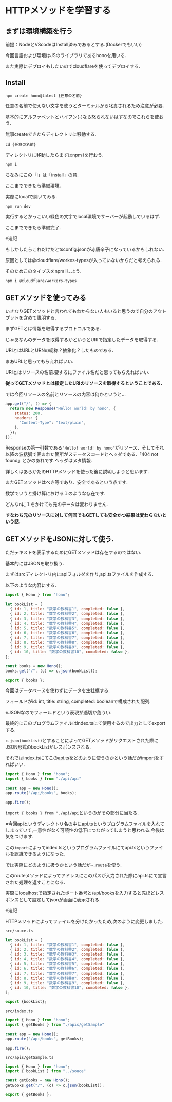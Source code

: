 # HTTPメソッドを学習する
## まずは環境構築を行う
前提：NodeとVScodeはInstall済みであるとする.(Dockerでもいい)

今回言語および環境はJSのライブラリであるhonoを用いる.

また実際にデプロイもしたいのでcloudflareを使ってデプロイする.

## Install
```
npm create hono@latest {任意の名前}
```
任意の名前で使えない文字を使うとターミナルから叱責されるため注意が必要.

基本的にアルファベットとハイフン(-)なら怒られないはずなのでこれらを使おう.

無事createできたらディレクトリに移動する.
```
cd {任意の名前}
```
ディレクトリに移動したらまずはnpm iを行おう.
```
npm i
```
ちなみにこの「i」は「install」の意.

ここまでできたら準備環境.

実際にlocalで開いてみる.

```
npm run dev
```
実行するとかっこいい緑色の文字でlocal環境でサーバーが起動しているはず.

ここまでできたら準備完了.

※追記

もしかしたらこれだけだとtsconfig.jsonが赤唐辛子になっているかもしれない.

原因としては@cloudflare/workes-typesが入っていないからだと考えられる.

そのためこのタイプスをnpm iしよう.

```
npm i @cloudflare/workers-types
```

## GETメソッドを使ってみる
いきなりGETメソッドと言われてもわからない人もいると思うので自分のアウトプットを含めて説明する.

まずGETとは情報を取得するプロトコルである.

じゃあなんのデータを取得するかというとURIで指定したデータを取得する.

URIとはURLとURNの総称？抽象化？したものである.

まあURLと思ってもらえればいい.

URIとはリソースの名前.要するにファイル名だと思ってもらえればいい.

**従ってGETメソッドとは指定したURIのリソースを取得するということである.**

では今回リソースの名前とリソースの内容は何かというと...

```JavaScript
app.get("/", () => {
  return new Response("Hello! world! by hono", {
    status: 200,
    headers: {
      "Content-Type": "text/plain",
    },
  });
});
```
Responseの第一引数である`"Hello! world! by hono"`がリソース、そしてそれ以降の波括弧で囲まれた箇所がステータスコードとヘッダである.「404 not found」とかのあれです.ヘッダはメタ情報.

詳しくはあらかたのHTTPメソッドを使った後に説明しようと思います.

またGETメソッドはべき等であり、安全であるという点です.

数学でいうと掛け算における１のような存在です.

どんなnに１をかけても元のデータは変わりません.

**すなわち元のリソースに対して何回でもGETしても安全かつ結果は変わらないという話.**

## GETメソッドをJSONに対して使う.

ただテキストを表示するためにGETメソッドは存在するのではない.

基本的にはJSONを取り扱う.

まずはsrcディレクトリ内にapiフォルダを作り,api.tsファイルを作成する.

以下のような内容にする.

```JavaScript
import { Hono } from "hono";

let bookList = [
  { id: 1, title: "数学の教科書1", completed: false },
  { id: 2, title: "数学の教科書2", completed: false },
  { id: 3, title: "数学の教科書3", completed: false },
  { id: 4, title: "数学の教科書4", completed: false },
  { id: 5, title: "数学の教科書5", completed: false },
  { id: 6, title: "数学の教科書6", completed: false },
  { id: 7, title: "数学の教科書7", completed: false },
  { id: 8, title: "数学の教科書8", completed: false },
  { id: 9, title: "数学の教科書9", completed: false },
  { id: 10, title: "数学の教科書10", completed: false },
];

const books = new Hono();
books.get("/", (c) => c.json(bookList));

export { books };
```

今回はデータベースを使わずにデータを生牡蠣する.

フィールドがid: int, title: string, completed: booleanで構成された配列.

※JSONなのでフィールドという表現が適切か危うい.

最終的にこのプログラムファイルはindex.tsにて使用するので出力としてexportする.

`c.json(bookList)`とすることによってGETメソッドがリクエストされた際にJSON形式のbookListがレスポンスされる.

それではindex.tsにてこのapi.tsをどのように使うのかという話だがimportをすればいい.

```JavaScript
import { Hono } from "hono";
import { books } from "./api/api"

const app = new Hono();
app.route("/api/books", books);

app.fire();
```

`import { books } from "./api/api`というのがその部分に当たる.

※今回apiというディレクトリ名の中にapi.tsというプログラムファイルを入れてしまっていて,一意性がなく可読性の低下につながってしまうと思われる.今後は気をつけます.

この`import`によってindex.tsというプログラムファイルにてapi.tsというファイルを認識できるようになった.

では実際にどのように扱うかという話だが`~.route`を使う.

このrouteメソッドによってアドレスにこのパスが入力された際にapi.tsにて宣言された処理を返すことになる.

実際にlocalhostで指定されたポート番号と/api/booksを入力すると先ほどレスポンスとして設定してjsonが画面に表示される.

※追記

HTTPメソッドによってファイルを分けたかったため,次のように変更しました.

`src/souce.ts`
```JavaScript
let bookList = [
  { id: 1, title: "数学の教科書1", completed: false },
  { id: 2, title: "数学の教科書2", completed: false },
  { id: 3, title: "数学の教科書3", completed: false },
  { id: 4, title: "数学の教科書4", completed: false },
  { id: 5, title: "数学の教科書5", completed: false },
  { id: 6, title: "数学の教科書6", completed: false },
  { id: 7, title: "数学の教科書7", completed: false },
  { id: 8, title: "数学の教科書8", completed: false },
  { id: 9, title: "数学の教科書9", completed: false },
  { id: 10, title: "数学の教科書10", completed: false },
];

export {bookList};
```

`src/index.ts`
```JavaScript
import { Hono } from "hono";
import { getBooks } from "./apis/getSample"

const app = new Hono();
app.route("/api/books", getBooks);

app.fire();
```

`src/apis/getSample.ts`
```JavaScript
import { Hono } from "hono";
import { bookList } from "../souce"

const getBooks = new Hono();
getBooks.get("/", (c) => c.json(bookList));

export { getBooks };
```



